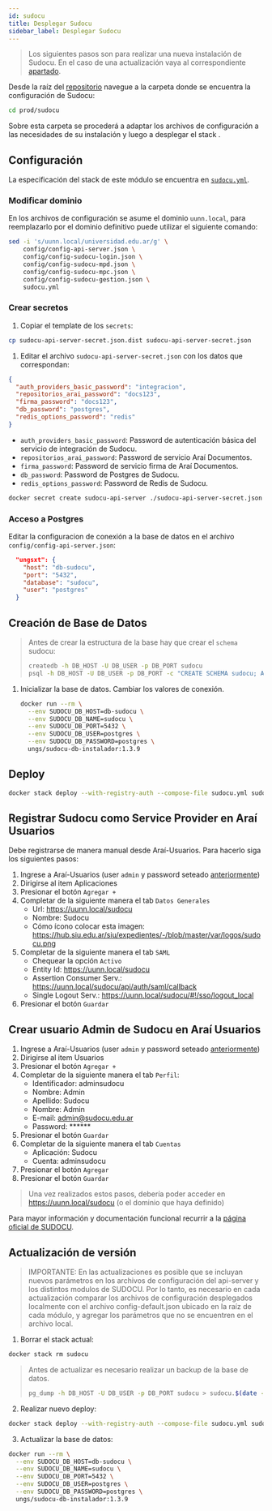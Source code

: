 ```yaml
---
id: sudocu
title: Desplegar Sudocu 
sidebar_label: Desplegar Sudocu 
---
```


> Los siguientes pasos son para realizar una nueva instalación de Sudocu. En el caso de una actualización vaya al correspondiente [apartado](#actualización-de-versión).

Desde la raíz del  [repositorio](repo-config.md) navegue a la carpeta donde se encuentra la configuración de Sudocu:

```bash
cd prod/sudocu
```
Sobre esta carpeta se procederá a adaptar los archivos de configuración a las necesidades de su instalación y luego a desplegar el stack .

## Configuración

La especificación del stack de este módulo se encuentra en [`sudocu.yml`](https://hub.siu.edu.ar/siu/expedientes/-/blob/master/prod/sudocu/sudocu.yml). 

### Modificar dominio
En los archivos de configuración se asume el dominio `uunn.local`, para reemplazarlo por el dominio definitivo puede utilizar 
el siguiente comando:

```bash
sed -i 's/uunn.local/universidad.edu.ar/g' \
    config/config-api-server.json \
    config/config-sudocu-login.json \
    config/config-sudocu-mpd.json \
    config/config-sudocu-mpc.json \
    config/config-sudocu-gestion.json \
    sudocu.yml
```


### Crear secretos
1. Copiar el template de los `secrets`:
```bash
cp sudocu-api-server-secret.json.dist sudocu-api-server-secret.json
```

1. Editar el archivo `sudocu-api-server-secret.json` con los datos que correspondan:
```json
{
  "auth_providers_basic_password": "integracion",
  "repositorios_arai_password": "docs123",
  "firma_password": "docs123",
  "db_password": "postgres",
  "redis_options_password": "redis"
}
```

- `auth_providers_basic_password`: Password de autenticación básica del servicio de integración de Sudocu.
- `repositorios_arai_password`: Password de servicio Araí Documentos.
- `firma_password`: Password de servicio firma de Araí Documentos.
- `db_password`: Password de Postgres de Sudocu.
- `redis_options_password`: Password de Redis de Sudocu.

```bash
docker secret create sudocu-api-server ./sudocu-api-server-secret.json
```

### Acceso a Postgres
Editar la configuracion de conexión a la base de datos en el archivo `config/config-api-server.json`:
```json
  "ungsxt": {
    "host": "db-sudocu",
    "port": "5432",
    "database": "sudocu",
    "user": "postgres"
  }
```

## Creación de Base de Datos

> Antes de crear la estructura de la base hay que crear el `schema` sudocu:
>   ```bash
>   createdb -h DB_HOST -U DB_USER -p DB_PORT sudocu
>   psql -h DB_HOST -U DB_USER -p DB_PORT -c "CREATE SCHEMA sudocu; ALTER SCHEMA sudocu OWNER TO postgres;" sudocu 
>   ```
1. Inicializar la base de datos. Cambiar los valores de conexión.
   ```bash
   docker run --rm \
     --env SUDOCU_DB_HOST=db-sudocu \
     --env SUDOCU_DB_NAME=sudocu \
     --env SUDOCU_DB_PORT=5432 \
     --env SUDOCU_DB_USER=postgres \
     --env SUDOCU_DB_PASSWORD=postgres \
     ungs/sudocu-db-instalador:1.3.9
   ```

## Deploy

```bash
docker stack deploy --with-registry-auth --compose-file sudocu.yml sudocu
```

## Registrar Sudocu como Service Provider en Araí Usuarios

Debe registrarse de manera manual desde Araí-Usuarios. Para hacerlo siga los siguientes pasos:
1. Ingrese a Araí-Usuarios (user `admin` y password seteado [anteriormente](arai#bootstraping-del-proyecto))
1. Dirigirse al item Aplicaciones
1. Presionar el botón `Agregar +`
1. Completar de la siguiente manera el tab `Datos Generales`
   * Url: https://uunn.local/sudocu
   * Nombre: Sudocu
   * Cómo ícono colocar esta imagen: https://hub.siu.edu.ar/siu/expedientes/-/blob/master/var/logos/sudocu.png
1. Completar de la siguiente manera el tab `SAML`
   * Chequear la opción `Activo`
   * Entity Id: https://uunn.local/sudocu
   * Assertion Consumer Serv.: https://uunn.local/sudocu/api/auth/saml/callback
   * Single Logout Serv.: https://uunn.local/sudocu/#!/sso/logout_local
1. Presionar el botón `Guardar`

## Crear usuario Admin de Sudocu en Araí Usuarios
1. Ingrese a Araí-Usuarios (user `admin` y password seteado [anteriormente](arai.md#bootstraping-del-proyecto))
1. Dirigirse al item Usuarios
1. Presionar el botón `Agregar +`
1. Completar de la siguiente manera el tab `Perfil`:
   * Identificador: adminsudocu
   * Nombre: Admin
   * Apellido: Sudocu
   * Nombre: Admin
   * E-mail: admin@sudocu.edu.ar
   * Password: ******
1. Presionar el botón `Guardar`
1. Completar de la siguiente manera el tab `Cuentas`
   * Aplicación: Sudocu
   * Cuenta: adminsudocu
1. Presionar el botón `Agregar`
1. Presionar el botón `Guardar`



> Una vez realizados estos pasos, debería poder acceder en https://uunn.local/sudocu (o el dominio que haya definido)

Para mayor información y documentación funcional recurrir a la [página oficial de SUDOCU](https://sudocu.dev).

## Actualización de versión
> IMPORTANTE: En las actualizaciones es posible que se incluyan nuevos parámetros en los archivos de configuración del api-server y los distintos modulos de SUDOCU. Por lo tanto, es necesario en cada actualización comparar los archivos de configuración desplegados localmente con el archivo config-default.json ubicado en la raíz de cada módulo, y agregar los parámetros que no se encuentren en el archivo local.

1. Borrar el stack actual:
```bash
docker stack rm sudocu
```

> Antes de actualizar es necesario realizar un backup de la base de datos.
>
> ```bash
> pg_dump -h DB_HOST -U DB_USER -p DB_PORT sudocu > sudocu.$(date -I).sql
> ```

2. Realizar nuevo deploy:
```bash
docker stack deploy --with-registry-auth --compose-file sudocu.yml sudocu
```

3. Actualizar la base de datos:
```bash
docker run --rm \
  --env SUDOCU_DB_HOST=db-sudocu \
  --env SUDOCU_DB_NAME=sudocu \
  --env SUDOCU_DB_PORT=5432 \
  --env SUDOCU_DB_USER=postgres \
  --env SUDOCU_DB_PASSWORD=postgres \
  ungs/sudocu-db-instalador:1.3.9
```

